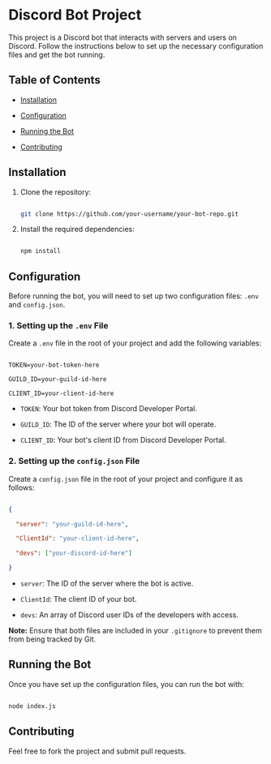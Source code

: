 

# Discord Bot Project



This project is a Discord bot that interacts with servers and users on Discord. Follow the instructions below to set up the necessary configuration files and get the bot running.



## Table of Contents

- [Installation](#installation)

- [Configuration](#configuration)

- [Running the Bot](#running-the-bot)

- [Contributing](#contributing)



## Installation



1. Clone the repository:

    ```bash

    git clone https://github.com/your-username/your-bot-repo.git

    ```



2. Install the required dependencies:

    ```bash

    npm install

    ```



## Configuration



Before running the bot, you will need to set up two configuration files: `.env` and `config.json`.



### 1. Setting up the `.env` File



Create a `.env` file in the root of your project and add the following variables:



```env

TOKEN=your-bot-token-here

GUILD_ID=your-guild-id-here

CLIENT_ID=your-client-id-here

```



- `TOKEN`: Your bot token from Discord Developer Portal.

- `GUILD_ID`: The ID of the server where your bot will operate.

- `CLIENT_ID`: Your bot's client ID from Discord Developer Portal.



### 2. Setting up the `config.json` File



Create a `config.json` file in the root of your project and configure it as follows:



```json

{

  "server": "your-guild-id-here",

  "ClientId": "your-client-id-here",

  "devs": ["your-discord-id-here"]

}

```



- `server`: The ID of the server where the bot is active.

- `ClientId`: The client ID of your bot.

- `devs`: An array of Discord user IDs of the developers with access.



**Note:** Ensure that both files are included in your `.gitignore` to prevent them from being tracked by Git.



## Running the Bot



Once you have set up the configuration files, you can run the bot with:



```bash

node index.js

```



## Contributing



Feel free to fork the project and submit pull requests.

```

